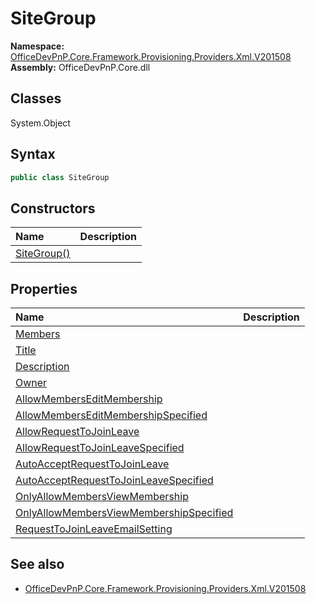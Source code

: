 # SiteGroup

**Namespace:** [OfficeDevPnP.Core.Framework.Provisioning.Providers.Xml.V201508](OfficeDevPnP.Core.Framework.Provisioning.Providers.Xml.V201508.md)  
**Assembly:** OfficeDevPnP.Core.dll  
## Classes
System.Object  
## Syntax
```C#
public class SiteGroup
```
## Constructors
|**Name**|**Description**|
|:-----|:-----|
| [SiteGroup()](SiteGroupconstructor1details.md) | 
## Properties
|**Name**|**Description**|
|:-----|:-----|
| [Members](SiteGroup.Members.md) | 
| [Title](SiteGroup.Title.md) | 
| [Description](SiteGroup.Description.md) | 
| [Owner](SiteGroup.Owner.md) | 
| [AllowMembersEditMembership](SiteGroup.AllowMembersEditMembership.md) | 
| [AllowMembersEditMembershipSpecified](SiteGroup.AllowMembersEditMembershipSpecified.md) | 
| [AllowRequestToJoinLeave](SiteGroup.AllowRequestToJoinLeave.md) | 
| [AllowRequestToJoinLeaveSpecified](SiteGroup.AllowRequestToJoinLeaveSpecified.md) | 
| [AutoAcceptRequestToJoinLeave](SiteGroup.AutoAcceptRequestToJoinLeave.md) | 
| [AutoAcceptRequestToJoinLeaveSpecified](SiteGroup.AutoAcceptRequestToJoinLeaveSpecified.md) | 
| [OnlyAllowMembersViewMembership](SiteGroup.OnlyAllowMembersViewMembership.md) | 
| [OnlyAllowMembersViewMembershipSpecified](SiteGroup.OnlyAllowMembersViewMembershipSpecified.md) | 
| [RequestToJoinLeaveEmailSetting](SiteGroup.RequestToJoinLeaveEmailSetting.md) | 
## See also
- [OfficeDevPnP.Core.Framework.Provisioning.Providers.Xml.V201508](OfficeDevPnP.Core.Framework.Provisioning.Providers.Xml.V201508.md)
